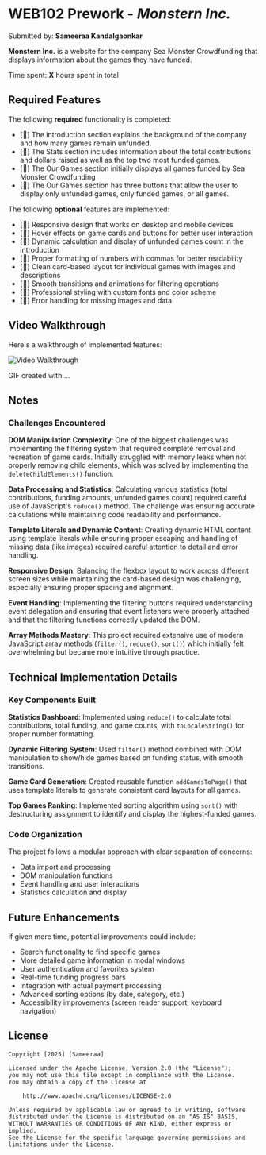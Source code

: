 # WEB102 Prework - *Monstern Inc.*

Submitted by: **Sameeraa Kandalgaonkar**

**Monstern Inc.** is a website for the company Sea Monster Crowdfunding that displays information about the games they have funded.

Time spent: **X** hours spent in total

## Required Features

The following **required** functionality is completed:

* [🫶] The introduction section explains the background of the company and how many games remain unfunded.
* [🫶] The Stats section includes information about the total contributions and dollars raised as well as the top two most funded games.
* [🫶] The Our Games section initially displays all games funded by Sea Monster Crowdfunding
* [🫶] The Our Games section has three buttons that allow the user to display only unfunded games, only funded games, or all games.

The following **optional** features are implemented:

 * [🫶] Responsive design that works on desktop and mobile devices
 * [🫶] Hover effects on game cards and buttons for better user interaction
 * [🫶] Dynamic calculation and display of unfunded games count in the introduction
 * [🫶] Proper formatting of numbers with commas for better readability
 * [🫶] Clean card-based layout for individual games with images and descriptions
 * [🫶] Smooth transitions and animations for filtering operations
 * [🫶] Professional styling with custom fonts and color scheme
 * [🫶] Error handling for missing images and data

## Video Walkthrough

Here's a walkthrough of implemented features:

<img src='./' title='Video Walkthrough' width='' alt='Video Walkthrough' />

<!-- Replace this with whatever GIF tool you used! -->
GIF created with ...  
<!-- Recommended tools:
[Kap](https://getkap.co/) for macOS
[ScreenToGif](https://www.screentogif.com/) for Windows
[peek](https://github.com/phw/peek) for Linux. -->

## Notes

### Challenges Encountered

**DOM Manipulation Complexity**: One of the biggest challenges was implementing the filtering system that required complete removal and recreation of game cards. Initially struggled with memory leaks when not properly removing child elements, which was solved by implementing the `deleteChildElements()` function.

**Data Processing and Statistics**: Calculating various statistics (total contributions, funding amounts, unfunded games count) required careful use of JavaScript's `reduce()` method. The challenge was ensuring accurate calculations while maintaining code readability and performance.

**Template Literals and Dynamic Content**: Creating dynamic HTML content using template literals while ensuring proper escaping and handling of missing data (like images) required careful attention to detail and error handling.

**Responsive Design**: Balancing the flexbox layout to work across different screen sizes while maintaining the card-based design was challenging, especially ensuring proper spacing and alignment.

**Event Handling**: Implementing the filtering buttons required understanding event delegation and ensuring that event listeners were properly attached and that the filtering functions correctly updated the DOM.

**Array Methods Mastery**: This project required extensive use of modern JavaScript array methods (`filter()`, `reduce()`, `sort()`) which initially felt overwhelming but became more intuitive through practice.

## Technical Implementation Details

### Key Components Built

**Statistics Dashboard**: Implemented using `reduce()` to calculate total contributions, total funding, and game counts, with `toLocaleString()` for proper number formatting.

**Dynamic Filtering System**: Used `filter()` method combined with DOM manipulation to show/hide games based on funding status, with smooth transitions.

**Game Card Generation**: Created reusable function `addGamesToPage()` that uses template literals to generate consistent card layouts for all games.

**Top Games Ranking**: Implemented sorting algorithm using `sort()` with destructuring assignment to identify and display the highest-funded games.

### Code Organization

The project follows a modular approach with clear separation of concerns:
- Data import and processing
- DOM manipulation functions  
- Event handling and user interactions
- Statistics calculation and display

## Future Enhancements

If given more time, potential improvements could include:
- Search functionality to find specific games
- More detailed game information in modal windows
- User authentication and favorites system
- Real-time funding progress bars
- Integration with actual payment processing
- Advanced sorting options (by date, category, etc.)
- Accessibility improvements (screen reader support, keyboard navigation)

## License

    Copyright [2025] [Sameeraa]

    Licensed under the Apache License, Version 2.0 (the "License");
    you may not use this file except in compliance with the License.
    You may obtain a copy of the License at

        http://www.apache.org/licenses/LICENSE-2.0

    Unless required by applicable law or agreed to in writing, software
    distributed under the License is distributed on an "AS IS" BASIS,
    WITHOUT WARRANTIES OR CONDITIONS OF ANY KIND, either express or implied.
    See the License for the specific language governing permissions and
    limitations under the License.
